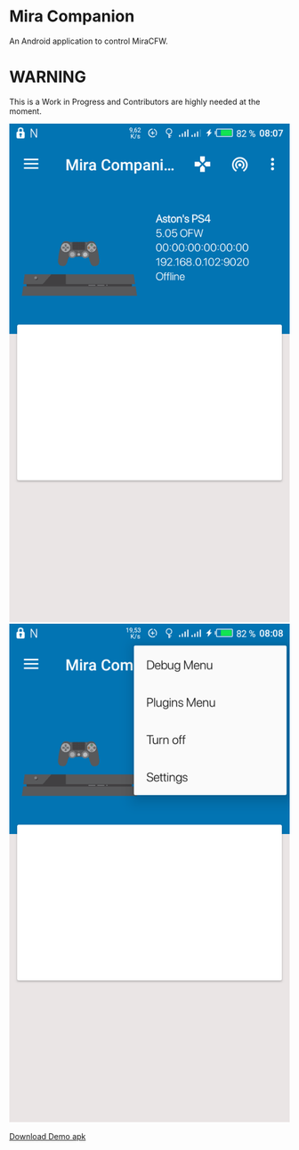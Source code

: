 # Mira Companion

An Android application to control MiraCFW.


# WARNING

This is a Work in Progress and Contributors are highly needed at the moment.

<img src='screenshots/Screenshot_20180523-080724.png'></img>
<img src='screenshots/Screenshot_20180523-080830.png'></img>

 [Download Demo apk](https://github.com/OpenOrbis/mira-toolbox/tree/master/Mira-Companion)